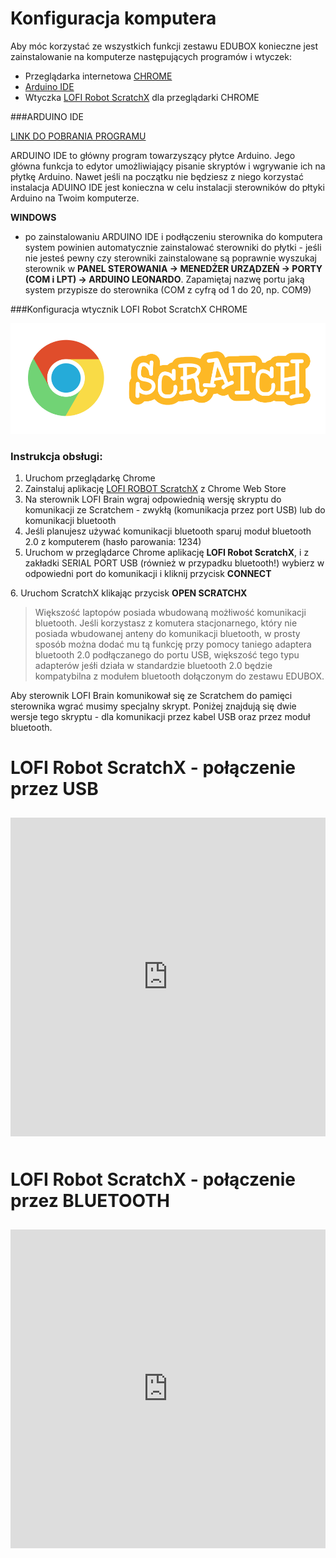 # Konfiguracja komputera

Aby móc korzystać ze wszystkich funkcji zestawu EDUBOX konieczne jest zainstalowanie na komputerze następujących programów i wtyczek:
* Przeglądarka internetowa [CHROME](https://www.google.pl/chrome/browser/desktop/)
* [Arduino IDE](https://www.arduino.cc/en/Main/Software)
* Wtyczka [LOFI Robot ScratchX](https://chrome.google.com/webstore/detail/lofi-robot-scratchx/opdjdfckgbogbagnkbkpjgficbampcel) dla przeglądarki CHROME




###ARDUINO IDE

<a href="https://www.arduino.cc/en/Main/Software" target="_blank">LINK DO POBRANIA PROGRAMU</a>

ARDUINO IDE to główny program towarzyszący płytce Arduino. Jego główna funkcja to edytor umożliwiający pisanie skryptów i wgrywanie ich na płytkę Arduino. Nawet jeśli na początku nie będziesz z niego korzystać instalacja ADUINO IDE jest konieczna w celu instalacji sterowników do płtyki Arduino na Twoim komputerze.

**WINDOWS**
- po zainstalowaniu ARDUINO IDE i podłączeniu sterownika do komputera system powinien automatycznie zainstalować sterowniki do płytki - jeśli nie jesteś pewny czy sterowniki zainstalowane są poprawnie wyszukaj sterownik w **PANEL STEROWANIA -> MENEDŻER URZĄDZEŃ -> PORTY (COM i LPT) -> ARDUINO LEONARDO**. Zapamiętaj nazwę portu jaką system przypisze do sterownika (COM z cyfrą od 1 do 20, np. COM9)




###Konfiguracja wtycznik LOFI Robot ScratchX CHROME

![](chrome_scratch.png)


### Instrukcja obsługi:


1. Uruchom przeglądarkę Chrome
2. Zainstaluj aplikację <a href="https://chrome.google.com/webstore/detail/lofi-robot-scratchx/opdjdfckgbogbagnkbkpjgficbampcel?utm_source=chrome-ntp-icon" target="_blank">LOFI ROBOT ScratchX</a> z Chrome Web Store
3. Na sterownik LOFI Brain wgraj odpowiednią wersję skryptu do komunikacji ze Scratchem - zwykłą (komunikacja przez port USB) lub do komunikacji bluetooth
4. Jeśli planujesz używać komunikacji bluetooth sparuj moduł bluetooth 2.0 z komputerem (hasło parowania: 1234)
5. Uruchom w przeglądarce Chrome aplikację <strong>LOFI Robot ScratchX</strong>, i z zakładki SERIAL PORT USB (również w przypadku bluetooth!) wybierz w odpowiedni port do komunikacji i kliknij przycisk <strong>CONNECT
</strong>
6. Uruchom ScratchX klikając przycisk <strong>OPEN SCRATCHX</strong>



> Większość laptopów posiada wbudowaną możłiwość komunikacji bluetooth. Jeśli korzystasz z komutera stacjonarnego, który nie posiada wbudowanej anteny do komunikacji bluetooth, w prosty sposób można dodać mu tą funkcję przy pomocy taniego adaptera bluetooth 2.0 podłączanego do portu USB, większość tego typu adapterów jeśłi działa w standardzie bluetooth 2.0 będzie kompatybilna z modułem bluetooth dołączonym do zestawu EDUBOX. 




Aby sterownik LOFI Brain komunikował się ze Scratchem do pamięci sterownika wgrać musimy specjalny skrypt. Poniżej znajdują się dwie wersje tego skryptu - dla komunikacji przez kabel USB oraz przez moduł bluetooth.


<h1>LOFI Robot ScratchX - połączenie przez USB</h1>

<iframe src="https://create.arduino.cc/editor/Mananasoko/01585259-db54-4a09-bbea-075645fa91d5/preview?embed" style="height:510px;width:100%;margin:10px 0" frameborder="0"></iframe>

<h1>LOFI Robot ScratchX - połączenie przez BLUETOOTH</h1>

<iframe src="https://create.arduino.cc/editor/Mananasoko/295d11a9-6fdd-472b-8fe3-031a94310980/preview?embed" style="height:510px;width:100%;margin:10px 0" frameborder="0"></iframe>


